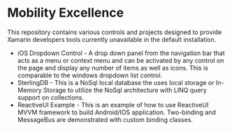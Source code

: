Mobility Excellence
===================

This repository contains various controls and projects designed to provide Xamarin developers tools currently unavailable in the default installation.

- iOS Dropdown Control - A drop down panel from the navigation bar that acts as a menu or context menu and can be activated by any   control on the page and display any number of items as well as icons.  This is comparable to the windows dropdown list control.
- SterlingDB - This is a NoSql local database the uses local storage or In-Memory Storage to utilize the NoSql architecture with     LINQ query support on collections.
- ReactiveUI Example - This is an example of how to use ReactiveUI MVVM framework to build Android/IOS application. Two-binding and MessageBus are demonstrated with custom binding classes.
